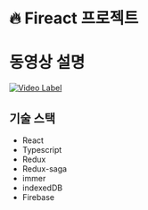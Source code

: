 # 🔥 Fireact 프로젝트


# 동영상 설명
[![Video Label](https://cdn.pixabay.com/photo/2018/04/30/18/57/youtube-3363633_960_720.png)](https://www.youtube.com/watch?v=rOL6M-a_gLM&feature=youtu.be)

## 기술 스택

- React
- Typescript
- Redux
- Redux-saga
- immer
- indexedDB
- Firebase



